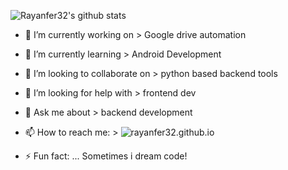![Rayanfer32's github stats](https://github-readme-stats.vercel.app/api?username=rayanfer32&show_icons=true&title_color=fff&icon_color=79ff97&text_color=9f9f9f&bg_color=151515)

- 🔭 I’m currently working on > Google drive automation
- 🌱 I’m currently learning > Android Development
- 👯 I’m looking to collaborate on > python based backend tools
- 🤔 I’m looking for help with > frontend dev
- 💬 Ask me about > backend development
- 📫 How to reach me: > ![rayanfer32.github.io](https://rayanfer32.github.io)

- ⚡ Fun fact: ... Sometimes i dream code!
